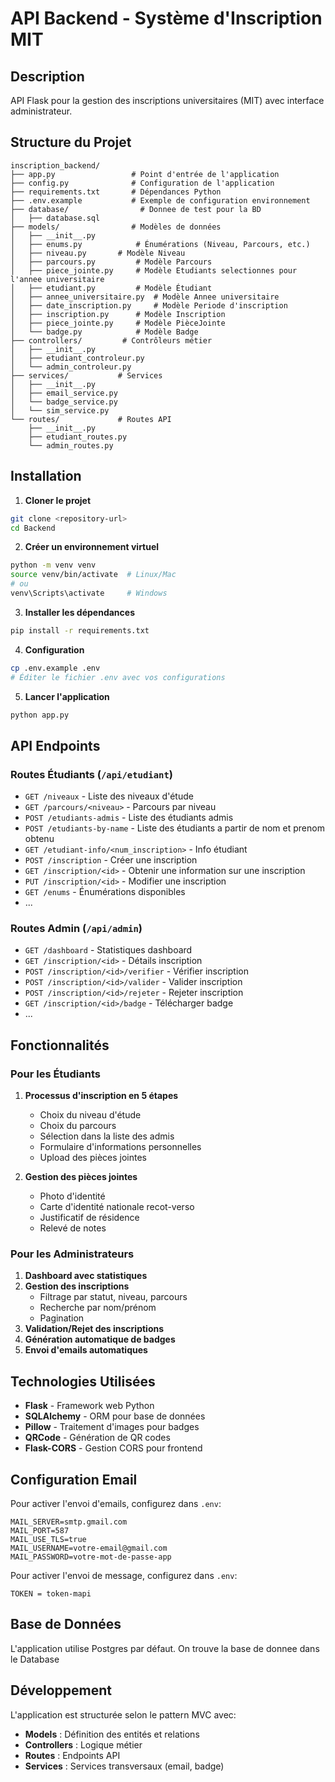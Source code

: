 # API Backend - Système d'Inscription MIT

## Description
API Flask pour la gestion des inscriptions universitaires (MIT) avec interface administrateur.

## Structure du Projet

```
inscription_backend/
├── app.py                 # Point d'entrée de l'application
├── config.py              # Configuration de l'application
├── requirements.txt       # Dépendances Python
├── .env.example           # Exemple de configuration environnement
├── database/                # Donnee de test pour la BD
│   ├── database.sql
├── models/                # Modèles de données
│   ├── __init__.py
│   ├── enums.py         	# Énumérations (Niveau, Parcours, etc.)
│   ├── niveau.py  		# Modèle Niveau
│   ├── parcours.py  		# Modèle Parcours
│   ├── piece_jointe.py  	# Modèle Etudiants selectionnes pour l'annee universitaire
│   ├── etudiant.py      	# Modèle Étudiant
│   ├── annee_universitaire.py  # Modèle Annee universitaire
│   ├── date_inscription.py     # Modèle Periode d'inscription
│   ├── inscription.py   	# Modèle Inscription
│   ├── piece_jointe.py  	# Modèle PièceJointe
│   └── badge.py         	# Modèle Badge
├── controllers/         # Contrôleurs métier
│   ├── __init__.py
│   ├── etudiant_controleur.py
│   └── admin_controleur.py
├── services/           # Services
│   ├── __init__.py
│   ├── email_service.py
│   └── badge_service.py
│   └── sim_service.py
└── routes/             # Routes API
    ├── __init__.py
    ├── etudiant_routes.py
    └── admin_routes.py
```

## Installation

1. **Cloner le projet**
```bash
git clone <repository-url>
cd Backend
```

2. **Créer un environnement virtuel**
```bash
python -m venv venv
source venv/bin/activate  # Linux/Mac
# ou
venv\Scripts\activate     # Windows
```

3. **Installer les dépendances**
```bash
pip install -r requirements.txt
```

4. **Configuration**
```bash
cp .env.example .env
# Éditer le fichier .env avec vos configurations
```

5. **Lancer l'application**
```bash
python app.py
```

## API Endpoints

### Routes Étudiants (`/api/etudiant`)

- `GET /niveaux` - Liste des niveaux d'étude
- `GET /parcours/<niveau>` - Parcours par niveau
- `POST /etudiants-admis` - Liste des étudiants admis
- `POST /etudiants-by-name` - Liste des étudiants a partir de nom et prenom obtenu
- `GET /etudiant-info/<num_inscription>` - Info étudiant
- `POST /inscription` - Créer une inscription
- `GET /inscription/<id>` - Obtenir une information sur une inscription
- `PUT /inscription/<id>` - Modifier une inscription
- `GET /enums` - Énumérations disponibles
- ...

### Routes Admin (`/api/admin`)

- `GET /dashboard` - Statistiques dashboard
- `GET /inscription/<id>` - Détails inscription
- `POST /inscription/<id>/verifier` - Vérifier inscription
- `POST /inscription/<id>/valider` - Valider inscription
- `POST /inscription/<id>/rejeter` - Rejeter inscription
- `GET /inscription/<id>/badge` - Télécharger badge
- ...

## Fonctionnalités

### Pour les Étudiants
1. **Processus d'inscription en 5 étapes**
   - Choix du niveau d'étude
   - Choix du parcours
   - Sélection dans la liste des admis
   - Formulaire d'informations personnelles
   - Upload des pièces jointes

2. **Gestion des pièces jointes**
   - Photo d'identité
   - Carte d'identité nationale recot-verso
   - Justificatif de résidence
   - Relevé de notes

### Pour les Administrateurs
1. **Dashboard avec statistiques**
2. **Gestion des inscriptions**
   - Filtrage par statut, niveau, parcours
   - Recherche par nom/prénom
   - Pagination
3. **Validation/Rejet des inscriptions**
4. **Génération automatique de badges**
5. **Envoi d'emails automatiques**

## Technologies Utilisées

- **Flask** - Framework web Python
- **SQLAlchemy** - ORM pour base de données
- **Pillow** - Traitement d'images pour badges
- **QRCode** - Génération de QR codes
- **Flask-CORS** - Gestion CORS pour frontend

## Configuration Email

Pour activer l'envoi d'emails, configurez dans `.env`:
```
MAIL_SERVER=smtp.gmail.com
MAIL_PORT=587
MAIL_USE_TLS=true
MAIL_USERNAME=votre-email@gmail.com
MAIL_PASSWORD=votre-mot-de-passe-app
```
Pour activer l'envoi de message, configurez dans `.env`:
```
TOKEN = token-mapi
```

## Base de Données

L'application utilise Postgres par défaut.
On trouve la base de donnee dans le Database

## Développement

L'application est structurée selon le pattern MVC avec:
- **Models** : Définition des entités et relations
- **Controllers** : Logique métier
- **Routes** : Endpoints API
- **Services** : Services transversaux (email, badge)

